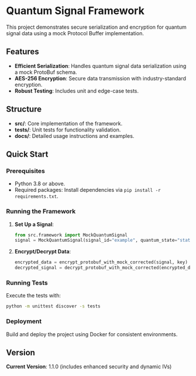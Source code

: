 
# Quantum Signal Framework

This project demonstrates secure serialization and encryption for quantum signal data using a mock Protocol Buffer implementation.

## Features
- **Efficient Serialization**: Handles quantum signal data serialization using a mock ProtoBuf schema.
- **AES-256 Encryption**: Secure data transmission with industry-standard encryption.
- **Robust Testing**: Includes unit and edge-case tests.

## Structure
- **src/**: Core implementation of the framework.
- **tests/**: Unit tests for functionality validation.
- **docs/**: Detailed usage instructions and examples.

## Quick Start

### Prerequisites
- Python 3.8 or above.
- Required packages: Install dependencies via `pip install -r requirements.txt`.

### Running the Framework
1. **Set Up a Signal**:
    ```python
    from src.framework import MockQuantumSignal
    signal = MockQuantumSignal(signal_id="example", quantum_state="state", ...)
    ```

2. **Encrypt/Decrypt Data**:
    ```python
    encrypted_data = encrypt_protobuf_with_mock_corrected(signal, key)
    decrypted_signal = decrypt_protobuf_with_mock_corrected(encrypted_data, key)
    ```

### Running Tests
Execute the tests with:
```bash
python -m unittest discover -s tests
```

### Deployment
Build and deploy the project using Docker for consistent environments.

## Version
**Current Version**: 1.1.0 (includes enhanced security and dynamic IVs)
